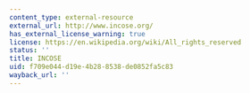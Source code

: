 ```yaml
---
content_type: external-resource
external_url: http://www.incose.org/
has_external_license_warning: true
license: https://en.wikipedia.org/wiki/All_rights_reserved
status: ''
title: INCOSE
uid: f709e044-d19e-4b28-8538-de0852fa5c83
wayback_url: ''
---
```

